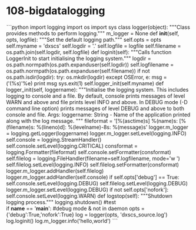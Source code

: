 # 108-bigdatalogging
ˋˋˋpython
import logging
import os
import sys
class logger(object):
  """Class provides methods to perform logging."""
  m_logger = None
  def __init__(self, opts, logfile):
    """Set the default logging path."""
    self.opts = opts
    self.myname = 'dxscs'
    self.logdir = '.'
    self.logfile = logfile
    self.filename = os.path.join(self.logdir, self.logfile)
  def loginit(self):
    """Calls function LoggerInit to start initialising the logging system."""
    logdir = os.path.normpath(os.path.expanduser(self.logdir))
    self.logfilename = os.path.normpath(os.path.expanduser(self.filename))
    if not os.path.isdir(logdir):
      try:
        os.mkdir(logdir)
      except OSError, e:
        msg = ('(%s)'%e)
        print msg
        sys.exit(1)
    self.logger_init(self.myname)
  def logger_init(self, loggername):
    """Initialise the logging system.
    This includes logging to console and a file. By default, console prints
    messages of level WARN and above and file prints level INFO and above.
    In DEBUG mode (-D command line option) prints messages of level DEBUG
    and above to both console and file.
    Args:
     loggername: String - Name of the application printed along with the log
     message.
    """
    fileformat = '[%(asctime)s] %(name)s: [%(filename)s: %(lineno)d]: %(levelname)-8s: %(message)s'
    logger.m_logger = logging.getLogger(loggername)
    logger.m_logger.setLevel(logging.INFO)
    self.console = logging.StreamHandler()
    self.console.setLevel(logging.CRITICAL)
    consformat = logging.Formatter(fileformat)
    self.console.setFormatter(consformat)
    self.filelog = logging.FileHandler(filename=self.logfilename, mode='w ')
    self.filelog.setLevel(logging.INFO)
    self.filelog.setFormatter(consformat)
    logger.m_logger.addHandler(self.filelog)
    logger.m_logger.addHandler(self.console)
    if self.opts['debug'] == True:
      self.console.setLevel(logging.DEBUG)
      self.filelog.setLevel(logging.DEBUG)
      logger.m_logger.setLevel(logging.DEBUG)
    if not self.opts['nofork']:
      self.console.setLevel(logging.WARN)
  def logstop(self):
    """Shutdown logging process."""
    logging.shutdown()
#test    
if __name__ == '__main__':
  #debug mode & not in daemon
  opts = {'debug':True,'nofork':True}
  log = logger(opts, 'dxscs_source.log')
  log.loginit()
  log.m_logger.info('hello,world')
ˋˋˋ
